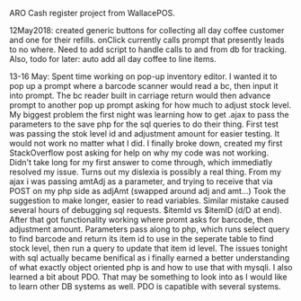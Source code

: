 ARO Cash register project from WallacePOS.

12May2018:  created generic buttons for collecting all day coffee customer and one for their refills.  onClick currently calls prompt that presently leads to no where.  Need to add script to handle calls to and from db for tracking.  Also, todo for later:  auto add all day coffee to line items.

13-16 May:  Spent time working on pop-up inventory editor.  I wanted it to pop up a prompt where a barcode scanner would read a bc, then input it into prompt.  The bc reader built in carriage return would then advance prompt to another pop up prompt asking for how much to adjust stock level.  My biggest problem the first night was learning how to get .ajax to pass the parameters to the save php for the sql queries to do their thing.  First test was passing the stok level id and adjustment amount for easier testing.  It would not work no matter what I did.  I finally broke down, created my first StackOverflow post asking for help on why my code was not working.  Didn't take long for my first answer to come through, which immediatly resolved my issue.  Turns out my dislexia is possibly a real thing.  From my ajax i was passing amtAdj as a parameter, and trying to receive that via POST on my php side as adjAmt (swapped around adj and amt...)  Took the suggestion to make longer, easier to read variables.  Similar mistake caused several hours of debugging sql requests.  $itemId vs $itemID (d/D at end).  After that got functionality working where promt asks for barcode, then adjustment amount.  Parameters pass along to php, which runs select query to find barcode and return its item id to use in the seperate table to find stock level, then run a query to update that item id level.  The issues tonight with sql actually became benifical as i finally earned a better understanding of what exactly object oriented php is and how to use that with mysqli.  I also learned a bit about PDO.  That may be something to look into as I would like to learn other DB systems as well.  PDO is capatible with several systems.
